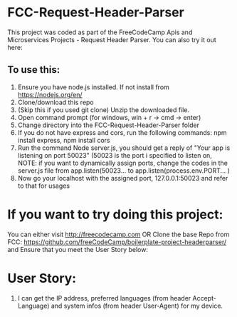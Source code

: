 # FCC-Request-Header-Parser
This project was coded as part of the FreeCodeCamp Apis and Microservices Projects - Request Header Parser. You can also try it out here:

## To use this:
1. Ensure you have node.js installed. If not install from https://nodejs.org/en/
2. Clone/download this repo
3. (Skip this if you used git clone) Unzip the downloaded file. 
4. Open command prompt (for windows, win + r -> cmd -> enter)
5. Change directory into the FCC-Request-Header-Parser folder
6. If you do not have express and cors, run the following commands: npm install express, npm install cors
7. Run the command Node server.js, you should get a reply of "Your app is listening on port 50023" (50023 is the port i specified to listen on, NOTE: if you want to dynamically assign ports, change the codes in the server.js file from app.listen(50023... to app.listen(process.env.PORT... )
8. Now go your localhost with the assigned port, 127.0.0.1:50023 and refer to that for usages

# If you want to try doing this project:
You can either visit http://freecodecamp.com
OR
Clone the base Repo from FCC: https://github.com/freeCodeCamp/boilerplate-project-headerparser/
and Ensure that you meet the User Story below:

# User Story:
1. I can get the IP address, preferred languages (from header Accept-Language) and system infos (from header User-Agent) for my device.
